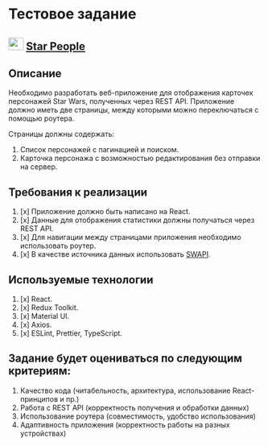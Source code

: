 # Тестовое задание

## <img src="https://raw.githubusercontent.com/justkwer/star-people/master/public/favicon.ico" width="30" height="25" />  [Star People](https://star-people.netlify.app/)

## Описание

Необходимо разработать веб-приложение для отображения карточек персонажей Star Wars, полученных через REST API.
Приложение должно иметь две страницы, между которыми можно переключаться с помощью роутера.

Страницы должны содержать:

1. Список персонажей с пагинацией и поиском.
2. Карточка персонажа с возможностью редактирования без отправки на сервер.

## Требования к реализации

1. [x] Приложение должно быть написано на React.
2. [x] Данные для отображения статистики должны получаться через REST API.
3. [x] Для навигации между страницами приложения необходимо использовать роутер.
4. [x] В качестве источника данных использовать [SWAPI](https://swapi.dev/).

## Используемые технологии

1. [x] React.
2. [x] Redux Toolkit.
3. [x] Material UI.
4. [x] Axios.
5. [x] ESLint, Prettier, TypeScript.

## Задание будет оцениваться по следующим критериям:

1. Качество кода (читабельность, архитектура, использование React-принципов и пр.)
2. Работа с REST API (корректность получения и обработки данных)
3. Использование роутера (совместимость, удобство использования)
4. Адаптивность приложения (корректность работы на разных устройствах)
